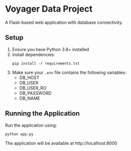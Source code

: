 # Voyager Data Project

A Flask-based web application with database connectivity.

## Setup

1. Ensure you have Python 3.8+ installed
2. Install dependencies:
   ```
   pip install -r requirements.txt
   ```
3. Make sure your `.env` file contains the following variables:
   - DB_HOST
   - DB_USER
   - DB_USER_RO
   - DB_PASSWORD
   - DB_NAME

## Running the Application

Run the application using:
```
python app.py
```

The application will be available at http://localhost:8000
